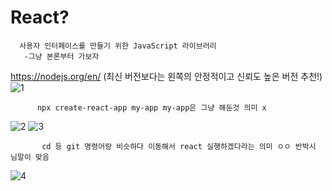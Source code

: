 # React? 

      사용자 인터페이스를 만들기 위한 JavaScript 라이브러리
       -그냥 본론부터 가보자
      
https://nodejs.org/en/ (최신 버전보다는 왼쪽의 안정적이고 신뢰도 높은 버전 추천!)
![1](https://user-images.githubusercontent.com/110442250/193964372-3547fe29-593a-47be-bf0c-29a3d45ca699.jpg)

          npx create-react-app my-app my-app은 그냥 해둔것 의미 x 

![2](https://user-images.githubusercontent.com/110442250/193964699-6349fafa-5a0c-46a2-b4b9-9f55a09f62fd.jpg)
![3](https://user-images.githubusercontent.com/110442250/193964706-eff58ffb-9d19-4f12-8d52-0bf0bc2c40bc.jpg)

           cd 등 git 명령어랑 비슷하다 이동해서 react 실행하겠다라는 의미 ㅇㅇ 반박시 님말이 맞음

![4](https://user-images.githubusercontent.com/110442250/193964717-d57109bc-8a3c-4e5c-bae2-25031ad706cb.jpg)

